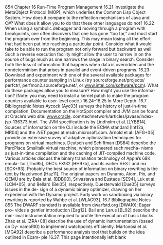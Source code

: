 854
Chapter 16 Run-Time Program Management
16.21
Investigate the MetaObject Protocol (MOP), which underlies the Common
Lisp Object System. How does it compare to the reﬂection mechanisms of
Java and C#? What does it allow you to do that these other languages do
not?
16.22
When using a symbolic debugger and moving through a program with
breakpoints, one often discovers that one has gone “too far,” and must start
the program over from the beginning. This may mean losing all the effort
that had been put into reaching a particular point. Consider what it would
take to be able to run the program not only forward but backward as well.
Such a reverse execution facility might allow the user to narrow in on the
source of bugs much as one narrows the range in binary search. Consider
both the loss of information that happens when data is overridden and the
nondeterminism that arises in parallel and event-driven programs.
16.23
Download and experiment with one of the several available packages
for performance counter sampling in Linux (try sourceforge.net/projects/
perfctr/, perfmon2.sourceforge.net/, or www.intel.com/software/pcm). What
do these packages allow you to measure? How might you use the informa-
tion? (Note: you may need to install a kernel patch to make the program
counters available to user-level code.)
16.24–16.25 In More Depth.
16.7
Bibliographic Notes
Aycock [Ayc03] surveys the history of just-in-time compilation. Documentation
on the HotSpot compiler and JVM can be found at Oracle’s web site: www.oracle.
com/technetwork/articles/javase/index-jsp-136373.html. The JVM speciﬁcation is
by Lindholm et al. [LYBB14]. Sources of information on the CLI include the
ECMA standard [Int12a, MR04] and the .NET pages at msdn.microsoft.com.
Arnold et al. [AFG+05] provide an extensive survey of adaptive optimization
techniques for programs on virtual machines. Deutsch and Schiffman [DS84]
describe the ParcPlace Smalltalk virtual machine, which pioneered such mecha-
nisms as just-in-time compilation and the caching of JIT-compiled machine code.
Various articles discuss the binary translation technology of Apple’s 68K emula-
tor [Tho95], DEC’s FX!32 [HH97b], and its earlier VEST and mx [SCK+93].
Probably the best source of information on binary rewriting is the text by
Hazelwood [Haz11]. The original papers on Dynamo, Atom, Pin, and QEMU
are by Bala et al. [BDB00], Srivastava and Eustace [SE94], Luk et al. [LCM+05],
and Bellard [Bel05], respectively. Duesterwald [Due05] surveys issues in the de-
sign of a dynamic binary optimizer, drawing on her experience with the Dynamo
project. Early work on sandboxing via binary rewriting is reported by Wahbe et
al. [WLAG93].
16.7 Bibliographic Notes
855
The DWARF standard is available from dwarfstd.org [DWA10]; Eager pro-
vides a gentler introduction [Eag12]. Ball and Larus [BL92] describe the min-
imal instrumentation required to proﬁle the execution of basic blocks. Zhao
et al. [ZRA+08] describe the use of dynamic instrumentation (based on Dy-
namoRIO) to implement watchpoints efﬁciently.
Martonosi et al. [MGA92]
describe a performance analysis tool that builds on the idea outlined in Exam-
ple 16.37.
This page intentionally left blank
